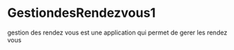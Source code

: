 # GestiondesRendezvous1
gestion des rendez vous est une application qui permet de gerer les rendez vous
